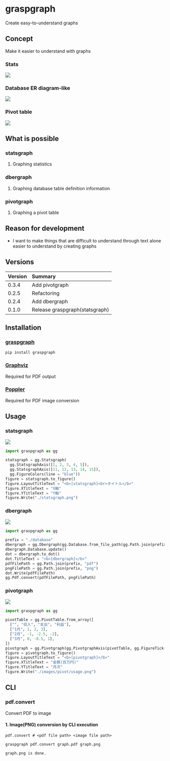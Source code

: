 # graspgraph
Create easy-to-understand graphs

## Concept
Make it easier to understand with graphs

### Stats
![](./images/stats/usage.png)

### Database ER diagram-like
![](./images/dber/usage.png)

### Pivot table
![](./images/pivot/usage.png)

## What is possible
### statsgraph
1. Graphing statistics

### dbergraph
1. Graphing database table definition information

### pivotgraph
1. Graphing a pivot table

## Reason for development
- I want to make things that are difficult to understand through text alone easier to understand by creating graphs

## Versions

|Version|Summary|
|:--|:--|
|0.3.4|Add pivotgraph|
|0.2.5|Refactoring|
|0.2.4|Add dbergraph|
|0.1.0|Release graspgraph(statsgraph)|

## Installation
### [graspgraph](https://pypi.org/project/graspgraph/)
`pip install graspgraph`

### [Graphviz](https://graphviz.org/download/)
Required for PDF output

### [Poppler](https://github.com/Belval/pdf2image?tab=readme-ov-file)
Required for PDF image conversion

## Usage
### statsgraph
![](./images/stats/usage.png)
```python
import graspgraph as gg

statsgraph = gg.Statsgraph(
  gg.StatsgraphAxis([1, 2, 3, 4, 5]),
  gg.StatsgraphAxis([11, 12, 13, 14, 15]),
  gg.FigureColors(line = "blue"))
figure = statsgraph.to_figure()
figure.LayoutTitleText = "<b>[statsgraph]<br>タイトル</b>"
figure.XTitleText = "X軸"
figure.YTitleText = "Y軸"
figure.Write("./statsgraph.png")
```

### dbergraph
![](./images/dber/usage.png)
```python
import graspgraph as gg

prefix = "./database"
dbergraph = gg.Dbergraph(gg.Database.from_file_path(gg.Path.join(prefix, "yaml")))
dbergraph.Database.update()
dot = dbergraph.to_dot()
dot.TitleText = "<b>[dbergraph]</b>"
pdfFilePath = gg.Path.join(prefix, "pdf")
pngFilePath = gg.Path.join(prefix, "png")
dot.Write(pdfFilePath)
gg.Pdf.convert(pdfFilePath, pngFilePath)
```

### pivotgraph
![](./images/pivot/usage.png)
```python
import graspgraph as gg

pivotTable = gg.PivotTable.from_array([
  ["", "収入", "支出", "利益"],
  ["1月", 1, 2, 3],
  ["2月", -1, -2.5, -2],
  ["3月", 0, -0.5, 1],
])
pivotgraph = gg.Pivotgraph(gg.PivotgraphAxis(pivotTable, gg.FigureTick(2)), gg.PivotgraphColors(bars = ["blue", "red", "green"]))
figure = pivotgraph.to_figure()
figure.LayoutTitleText = "<b>[pivotgraph]</b>"
figure.XTitleText = "金額(百万円)"
figure.YTitleText = "月次"
figure.Write("./images/pivot/usage.png")
```

## CLI
### pdf.convert
Convert PDF to image

#### 1. Image(PNG) conversion by CLI execution

```
pdf.convert # <pdf file path> <image file path>
```
`graspgraph pdf.convert graph.pdf graph.png`
```
graph.png is done.
```
